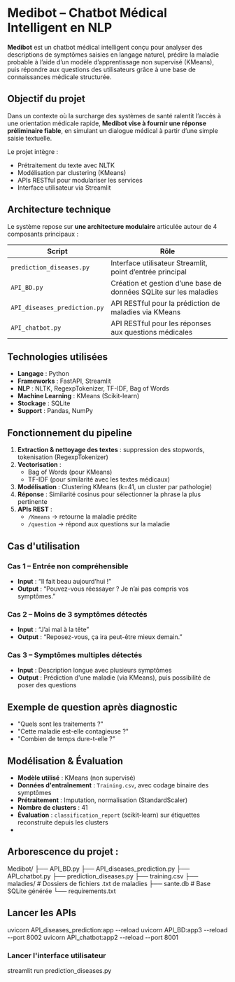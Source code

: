 # Medibot – Chatbot Médical Intelligent en NLP

**Medibot** est un chatbot médical intelligent conçu pour analyser des descriptions de symptômes saisies en langage naturel, prédire la maladie probable à l’aide d’un modèle d’apprentissage non supervisé (KMeans), puis répondre aux questions des utilisateurs grâce à une base de connaissances médicale structurée.

## Objectif du projet

Dans un contexte où la surcharge des systèmes de santé ralentit l’accès à une orientation médicale rapide, **Medibot vise à fournir une réponse préliminaire fiable**, en simulant un dialogue médical à partir d’une simple saisie textuelle.

Le projet intègre :
- Prétraitement du texte avec NLTK
- Modélisation par clustering (KMeans)
- APIs RESTful pour modulariser les services
- Interface utilisateur via Streamlit


## Architecture technique

Le système repose sur **une architecture modulaire** articulée autour de 4 composants principaux :

|            Script       |                        Rôle                                           |
|------------------------ |  ---------------------------------------------------------------------|
| `prediction_diseases.py`| Interface utilisateur Streamlit, point d’entrée principal             |
| `API_BD.py`             | Création et gestion d’une base de données SQLite sur les maladies     |
| `API_diseases_prediction.py` | API RESTful pour la prédiction de maladies via KMeans            |
| `API_chatbot.py`        | API RESTful pour les réponses aux questions médicales                 |



##  Technologies utilisées

- **Langage** : Python
- **Frameworks** : FastAPI, Streamlit
- **NLP** : NLTK, RegexpTokenizer, TF-IDF, Bag of Words
- **Machine Learning** : KMeans (Scikit-learn)
- **Stockage** : SQLite
- **Support** : Pandas, NumPy


##  Fonctionnement du pipeline

1. **Extraction & nettoyage des textes** : suppression des stopwords, tokenisation (RegexpTokenizer)
2. **Vectorisation** :
   - Bag of Words (pour KMeans)
   - TF-IDF (pour similarité avec les textes médicaux)
3. **Modélisation** : Clustering KMeans (k=41, un cluster par pathologie)
4. **Réponse** : Similarité cosinus pour sélectionner la phrase la plus pertinente
5. **APIs REST** :
   - `/Kmeans` → retourne la maladie prédite
   - `/question` → répond aux questions sur la maladie


##  Cas d'utilisation

###  Cas 1 – Entrée non compréhensible
- **Input** : “Il fait beau aujourd’hui !”
- **Output** : “Pouvez-vous réessayer ? Je n’ai pas compris vos symptômes.”

### Cas 2 – Moins de 3 symptômes détectés
- **Input** : “J’ai mal à la tête”
- **Output** : “Reposez-vous, ça ira peut-être mieux demain.”

###  Cas 3 – Symptômes multiples détectés
- **Input** : Description longue avec plusieurs symptômes
- **Output** : Prédiction d'une maladie (via KMeans), puis possibilité de poser des questions


##  Exemple de question après diagnostic
- "Quels sont les traitements ?"
- "Cette maladie est-elle contagieuse ?"
- "Combien de temps dure-t-elle ?"

##  Modélisation & Évaluation

- **Modèle utilisé** : KMeans (non supervisé)
- **Données d'entraînement** : `Training.csv`, avec codage binaire des symptômes
- **Prétraitement** : Imputation, normalisation (StandardScaler)
- **Nombre de clusters** : 41
- **Évaluation** : `classification_report` (scikit-learn) sur étiquettes reconstruite depuis les clusters
- 
## Arborescence du projet : 
Medibot/
├── API_BD.py
├── API_diseases_prediction.py
├── API_chatbot.py
├── prediction_diseases.py
├── training.csv
├── maladies/              # Dossiers de fichiers .txt de maladies
├── sante.db               # Base SQLite générée
└── requirements.txt

##   Lancer les APIs
uvicorn API_diseases_prediction:app --reload
uvicorn API_BD:app3 --reload --port 8002
uvicorn API_chatbot:app2 --reload --port 8001

###  Lancer l'interface utilisateur

streamlit run prediction_diseases.py
